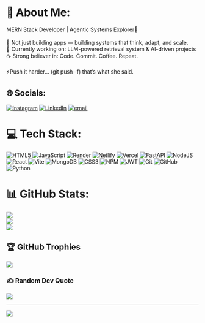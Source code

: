 # 💫 About Me:
MERN Stack Developer | Agentic Systems Explorer👾<br><br>🚀 Not just building apps — building systems that think, adapt, and scale.<br>🧩 Currently working on: LLM-powered retrieval system & AI-driven projects<br>☕ Strong believer in: Code. Commit. Coffee. Repeat.<br><br>⚡Push it harder… (git push -f) that’s what she said.


## 🌐 Socials:
[![Instagram](https://img.shields.io/badge/Instagram-%23E4405F.svg?logo=Instagram&logoColor=white)](https://instagram.com/manishmellow) [![LinkedIn](https://img.shields.io/badge/LinkedIn-%230077B5.svg?logo=linkedin&logoColor=white)](https://linkedin.com/in/manish-prakkash-03b3a931a/) [![email](https://img.shields.io/badge/Email-D14836?logo=gmail&logoColor=white)](mailto:manishprakkash@gmail.com) 

# 💻 Tech Stack:
![HTML5](https://img.shields.io/badge/html5-%23E34F26.svg?style=for-the-badge&logo=html5&logoColor=white) ![JavaScript](https://img.shields.io/badge/javascript-%23323330.svg?style=for-the-badge&logo=javascript&logoColor=%23F7DF1E) ![Render](https://img.shields.io/badge/Render-%46E3B7.svg?style=for-the-badge&logo=render&logoColor=white) ![Netlify](https://img.shields.io/badge/netlify-%23000000.svg?style=for-the-badge&logo=netlify&logoColor=#00C7B7) ![Vercel](https://img.shields.io/badge/vercel-%23000000.svg?style=for-the-badge&logo=vercel&logoColor=white) ![FastAPI](https://img.shields.io/badge/FastAPI-005571?style=for-the-badge&logo=fastapi) ![NodeJS](https://img.shields.io/badge/node.js-6DA55F?style=for-the-badge&logo=node.js&logoColor=white) ![React](https://img.shields.io/badge/react-%2320232a.svg?style=for-the-badge&logo=react&logoColor=%2361DAFB) ![Vite](https://img.shields.io/badge/vite-%23646CFF.svg?style=for-the-badge&logo=vite&logoColor=white) ![MongoDB](https://img.shields.io/badge/MongoDB-%234ea94b.svg?style=for-the-badge&logo=mongodb&logoColor=white) ![CSS3](https://img.shields.io/badge/css3-%231572B6.svg?style=for-the-badge&logo=css3&logoColor=white) ![NPM](https://img.shields.io/badge/NPM-%23CB3837.svg?style=for-the-badge&logo=npm&logoColor=white) ![JWT](https://img.shields.io/badge/JWT-black?style=for-the-badge&logo=JSON%20web%20tokens) ![Git](https://img.shields.io/badge/git-%23F05033.svg?style=for-the-badge&logo=git&logoColor=white) ![GitHub](https://img.shields.io/badge/github-%23121011.svg?style=for-the-badge&logo=github&logoColor=white) ![Python](https://img.shields.io/badge/python-3670A0?style=for-the-badge&logo=python&logoColor=ffdd54)
# 📊 GitHub Stats:
![](https://github-readme-stats.vercel.app/api?username=ManishPrakkash&theme=dark&hide_border=false&include_all_commits=true&count_private=true)<br/>
![](https://nirzak-streak-stats.vercel.app/?user=ManishPrakkash&theme=dark&hide_border=false)<br/>
![](https://github-readme-stats.vercel.app/api/top-langs/?username=ManishPrakkash&theme=dark&hide_border=false&include_all_commits=true&count_private=true&layout=compact)

## 🏆 GitHub Trophies
![](https://github-profile-trophy.vercel.app/?username=ManishPrakkash&theme=radical&no-frame=false&no-bg=false&margin-w=4)

### ✍️ Random Dev Quote
![](https://quotes-github-readme.vercel.app/api?type=horizontal&theme=radical)

---
[![](https://visitcount.itsvg.in/api?id=ManishPrakkash&icon=0&color=0)](https://visitcount.itsvg.in)

<!-- Proudly created with GPRM ( https://gprm.itsvg.in ) -->
